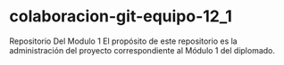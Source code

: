 # colaboracion-git-equipo-12_1
Repositorio Del Modulo 1
El propósito de este repositorio es la administración del proyecto correspondiente al Módulo 1 del diplomado.
